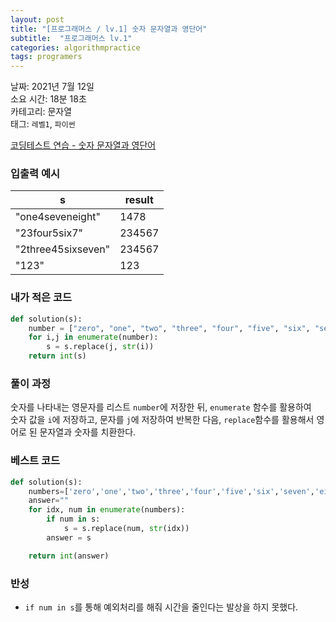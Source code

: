 ```yaml
---
layout: post
title: "[프로그래머스 / lv.1] 숫자 문자열과 영단어"
subtitle:  "프로그래머스 lv.1"
categories: algorithmpractice
tags: programers
---
```


날짜: 2021년 7월 12일  
소요 시간: 18분 18초   
카테고리: 문자열  
태그: `레벨1`, `파이썬`  


[코딩테스트 연습 - 숫자 문자열과 영단어](https://programmers.co.kr/learn/courses/30/lessons/81301)

### 입출력 예시  
  
|s|result|
|---|---|
|"one4seveneight"|1478|
|"23four5six7"|234567|
|"2three45sixseven"|234567|
|"123"|123|  
  
### 내가 적은 코드
  
```python
def solution(s):
    number = ["zero", "one", "two", "three", "four", "five", "six", "seven", "eight", "nine"]
    for i,j in enumerate(number):
        s = s.replace(j, str(i))
    return int(s)
```
  
### 풀이 과정  

숫자를 나타내는 영문자를 리스트 `number`에 저장한 뒤, `enumerate` 함수를 활용하여   
숫자 값을 `i`에 저장하고, 문자를 `j`에 저장하여 반복한 다음,
`replace`함수를 활용해서 영어로 된 문자열과 숫자를 치환한다.    
  
### 베스트 코드
  
```python
def solution(s):
    numbers=['zero','one','two','three','four','five','six','seven','eight','nine']
    answer=""
    for idx, num in enumerate(numbers):
        if num in s:
            s = s.replace(num, str(idx))
        answer = s

    return int(answer)
```
  
  
### 반성
- `if num in s`를 통해 예외처리를 해줘 시간을 줄인다는 발상을 하지 못했다.  
  
